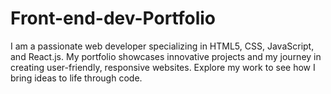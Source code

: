 # Front-end-dev-Portfolio
I am a passionate web developer specializing in HTML5, CSS, JavaScript, and React.js. My portfolio showcases innovative projects and my journey in creating user-friendly, responsive websites. Explore my work to see how I bring ideas to life through code.
